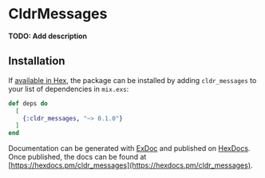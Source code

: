 # CldrMessages

**TODO: Add description**

## Installation

If [available in Hex](https://hex.pm/docs/publish), the package can be installed
by adding `cldr_messages` to your list of dependencies in `mix.exs`:

```elixir
def deps do
  [
    {:cldr_messages, "~> 0.1.0"}
  ]
end
```

Documentation can be generated with [ExDoc](https://github.com/elixir-lang/ex_doc)
and published on [HexDocs](https://hexdocs.pm). Once published, the docs can
be found at [https://hexdocs.pm/cldr_messages](https://hexdocs.pm/cldr_messages).

